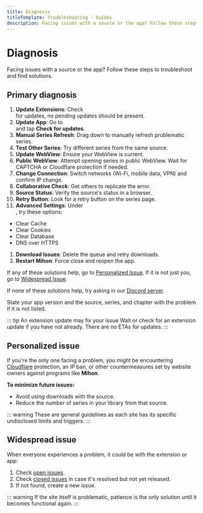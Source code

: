 ```yaml
---
title: Diagnosis
titleTemplate: Troubleshooting - Guides
description: Facing issues with a source or the app? Follow these steps to troubleshoot and find solutions.
---
```


# Diagnosis

Facing issues with a source or the app?
Follow these steps to troubleshoot and find solutions.

## Primary diagnosis

1. **Update Extensions**: Check <nav to="extensions"> for updates, no pending updates should be present.
1. **Update App**: Go to <nav to="about"> and tap **Check for updates**.
1. **Manual Series Refresh**: Drag down to manually refresh problematic series.
1. **Test Other Series**: Try different series from the same source.
1. **Update WebView**: Ensure your WebView is current.
1. **Public WebView**: Attempt opening series in public WebView. Wait for CAPTCHA or Cloudflare protection if needed.
1. **Change Connection**: Switch networks (Wi-Fi, mobile data, VPN) and confirm IP change.
1. **Collaborative Check**: Get others to replicate the error.
1. **Source Status**: Verify the source's status in a browser.
1. **Retry Button**: Look for a retry button on the series page.
1. **Advanced Settings**: Under <nav to="advanced">, try these options:
  - Clear Cache
  - Clear Cookies
  - Clear Database
  - DNS over HTTPS
1. **Download Issues**: Delete the queue and retry downloads.
1. **Restart Mihon**: Force close and reopen the app.

If any of these solutions help, go to [Personalized Issue](#personalized-issue).
If it is not just you, go to [Widespread Issue](#widespread-issue).

If none of these solutions help, try asking in our [Discord server](https://discord.gg/mihon).

State your app version and the source, series, and chapter with the problem if it is not listed.

::: tip An extension update may fix your issue
Wait or check for an extension update if you have not already.
There are no ETAs for updates.
:::

## Personalized issue
If you're the only one facing a problem, you might be encountering [Cloudflare](/docs/guides/troubleshooting/#cloudflare) protection, an IP ban, or other countermeasures set by website owners against programs like **Mihon**.

**To minimize future issues:**
- Avoid using downloads with the source.
- Reduce the number of series in your library from that source.

::: warning
These are general guidelines as each site has its specific undisclosed limits and triggers.
:::

## Widespread issue
When everyone experiences a problem, it could be with the extension or app:

1. Check [open issues](https://github.com/mihonapp/mihon/issues).
2. Check [closed issues](https://github.com/mihonapp/mihon/issues?q=is%3Aissue+is%3Aclosed) in case it's resolved but not yet released.
3. If not found, create a new issue.

::: warning
If the site itself is problematic, patience is the only solution until it becomes functional again.
:::
